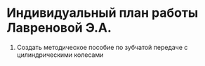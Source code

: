 # Индивидуальный план работы Лавреновой Э.А.


1. Создать методическое пособие по зубчатой передаче с цилиндрическими колесами
                 


